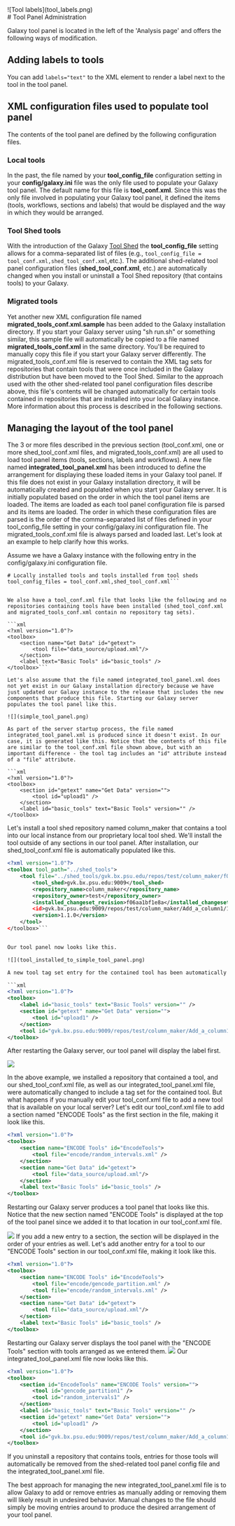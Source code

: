 <div class='right'>![Tool labels](tool_labels.png)</div>
# Tool Panel Administration

Galaxy tool panel is located in the left of the 'Analysis page' and offers the following ways of modification.

## Adding labels to tools

You can add `labels="text"` to the <tool> XML element to render a label next to the tool in the tool panel.

## XML configuration files used to populate tool panel

The contents of the tool panel are defined by the following configuration files.

### Local tools

In the past, the file named by your **tool_config_file** configuration setting in your **config/galaxy.ini** file was the only file used to populate your Galaxy tool panel. The default name for this file is **tool_conf.xml**. Since this was the only file involved in populating your Galaxy tool panel, it defined the items (tools, workflows, sections and labels) that would be displayed and the way in which they would be arranged.

### Tool Shed tools

With the introduction of the Galaxy [Tool Shed](../../ToolShed) the **tool_config_file** setting allows for a comma-separated list of files (e.g., `tool_config_file = tool_conf.xml,shed_tool_conf.xml`,etc.). The additional shed-related tool panel configuration files (**shed_tool_conf.xml**, etc.) are automatically changed when you install or uninstall a Tool Shed repository (that contains tools) to your Galaxy.

### Migrated tools

Yet another new XML configuration file named **migrated_tools_conf.xml.sample** has been added to the Galaxy installation directory. If you start your Galaxy server using "sh run.sh" or something similar, this sample file will automatically be copied to a file named **migrated_tools_conf.xml** in the same directory. You'll be required to manually copy this file if you start your Galaxy server differently. The migrated_tools_conf.xml file is reserved to contain the XML tag sets for repositories that contain tools that were once included in the Galaxy distribution but have been moved to the Tool Shed. Similar to the approach used with the other shed-related tool panel configuration files describe above, this file's contents will be changed automatically for certain tools contained in repositories that are installed into your local Galaxy instance. More information about this process is described in the following sections.

## Managing the layout of the tool panel

The 3 or more files described in the previous section (tool_conf.xml, one or more shed_tool_conf.xml files, and migrated_tools_conf.xml) are all used to load tool panel items (tools, sections, labels and workflows). A new file named **integrated_tool_panel.xml** has been introduced to define the arrangement for displaying these loaded items in your Galaxy tool panel.
If this file does not exist in your Galaxy installation directory, it will be automatically created and populated when you start your Galaxy server. It is initially populated based on the order in which the tool panel items are loaded. The items are loaded as each tool panel configuration file is parsed and its items are loaded. The order in which these configuration files are parsed is the order of the comma-separated list of files defined in your tool_config_file setting in your config/galaxy.ini configuration file. The migrated_tools_conf.xml file is always parsed and loaded last. Let's look at an example to help clarify how this works.

Assume we have a Galaxy instance with the following entry in the config/galaxy.ini configuration file.

```
# Locally installed tools and tools installed from tool sheds
tool_config_files = tool_conf.xml,shed_tool_conf.xml```


We also have a tool_conf.xml file that looks like the following and no repositories containing tools have been installed (shed_tool_conf.xml and migrated_tools_conf.xml contain no repository tag sets).

```xml
<?xml version="1.0"?>
<toolbox>
    <section name="Get Data" id="getext">
        <tool file="data_source/upload.xml"/>
    </section>
    <label text="Basic Tools" id="basic_tools" />
</toolbox>```

Let's also assume that the file named integrated_tool_panel.xml does not yet exist in our Galaxy installation directory because we have just updated our Galaxy instance to the release that includes the new components that produce this file. Starting our Galaxy server populates the tool panel like this.

![](simple_tool_panel.png)

As part of the server startup process, the file named integrated_tool_panel.xml is produced since it doesn't exist. In our case, it is generated like this. Notice that the contents of this file are similar to the tool_conf.xml file shown above, but with an important difference - the tool tag includes an "id" attribute instead of a "file" attribute.

```xml
<?xml version="1.0"?>
<toolbox>
    <section id="getext" name="Get Data" version="">
        <tool id="upload1" />
    </section>
    <label id="basic_tools" text="Basic Tools" version="" />
</toolbox>
```

Let's install a tool shed repository named column_maker that contains a tool into our local instance from our proprietary local tool shed. We'll install the tool outside of any sections in our tool panel. After installation, our shed_tool_conf.xml file is automatically populated like this.

```xml
<?xml version="1.0"?>
<toolbox tool_path="../shed_tools">
    <tool file="../shed_tools/gvk.bx.psu.edu/repos/test/column_maker/f06aa1bf1e8a/column_maker/column_maker.xml" guid="gvk.bx.psu.edu:9009/repos/test/column_maker/Add_a_column1/1.1.0">
        <tool_shed>gvk.bx.psu.edu:9009</tool_shed>
        <repository_name>column_maker</repository_name>
        <repository_owner>test</repository_owner>
        <installed_changeset_revision>f06aa1bf1e8a</installed_changeset_revision
        <id>gvk.bx.psu.edu:9009/repos/test/column_maker/Add_a_column1/1.1.0</id>
        <version>1.1.0</version>
    </tool>
</toolbox>```


Our tool panel now looks like this.

![](tool_installed_to_simple_tool_panel.png)

A new tool tag set entry for the contained tool has been automatically appended to the document root of our integrated_tool_panel.xml file (this is an important point, and will be discussed further below), resulting in its contents looking like this.

```xml
<?xml version="1.0"?>
<toolbox>
    <label id="basic_tools" text="Basic Tools" version="" />
    <section id="getext" name="Get Data" version="">
        <tool id="upload1" />
    </section>
    <tool id="gvk.bx.psu.edu:9009/repos/test/column_maker/Add_a_column1/1.1.0" />
</toolbox>
```

After restarting the Galaxy server, our tool panel will display the label first.

![](simple_tool_panel_with_changed_label.png)

In the above example, we installed a repository that contained a tool, and our shed_tool_conf.xml file, as well as our integrated_tool_panel.xml file, were automatically changed to include a tag set for the contained tool. But what happens if you manually edit your tool_conf.xml file to add a new tool that is available on your local server? Let's edit our tool_conf.xml file to add a section named "ENCODE Tools" as the first section in the file, making it look like this.

```xml
<?xml version="1.0"?>
<toolbox>
    <section name="ENCODE Tools" id="EncodeTools">
        <tool file="encode/random_intervals.xml" />
    </section>
    <section name="Get Data" id="getext">
        <tool file="data_source/upload.xml"/>
    </section>
    <label text="Basic Tools" id="basic_tools" />
</toolbox>
```

Restarting our Galaxy server produces a tool panel that looks like this. Notice that the new section named "ENCODE Tools" is displayed at the top of the tool panel since we added it to that location in our tool_conf.xml file.

![](simple_tool_panel_with_encode_section.png)
If you add a new entry to a section, the section will be displayed in the order of your entries as well. Let's add another entry for a tool to our "ENCODE Tools" section in our tool_conf.xml file, making it look like this.

```xml
<?xml version="1.0"?>
<toolbox>
    <section name="ENCODE Tools" id="EncodeTools">
        <tool file="encode/gencode_partition.xml" />
        <tool file="encode/random_intervals.xml" />
    </section>
    <section name="Get Data" id="getext">
        <tool file="data_source/upload.xml"/>
    </section>
    <label text="Basic Tools" id="basic_tools" />
</toolbox>
```

Restarting our Galaxy server displays the tool panel with the "ENCODE Tools" section with tools arranged as we entered them.
![](simple_tool_panel_two_encode_tools.png)
Our integrated_tool_panel.xml file now looks like this.

```xml
<?xml version="1.0"?>
<toolbox>
    <section id="EncodeTools" name="ENCODE Tools" version="">
        <tool id="gencode_partition1" />
        <tool id="random_intervals1" />
    </section>
    <label id="basic_tools" text="Basic Tools" version="" />
    <section id="getext" name="Get Data" version="">
        <tool id="upload1" />
    </section>
    <tool id="gvk.bx.psu.edu:9009/repos/test/column_maker/Add_a_column1/1.1.0" />
</toolbox>
```

If you uninstall a repository that contains tools, entries for those tools will automatically be removed from the shed-related tool panel config file and the integrated_tool_panel.xml file.

The best approach for managing the new integrated_tool_panel.xml file is to allow Galaxy to add or remove entries as manually adding or removing them will likely result in undesired behavior. Manual changes to the file should simply be moving entries around to produce the desired arrangement of your tool panel.
